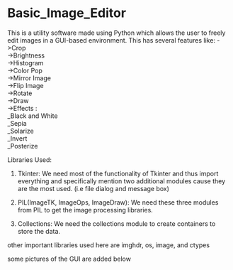 # Basic_Image_Editor
This is a utility software made using Python which allows the user to freely edit images in a GUI-based environment.
This has several features like:
->Crop<br>
->Brightness<br>
->Histogram<br>
->Color Pop<br>
->Mirror Image<br>
->Flip Image<br>
->Rotate<br>
->Draw<br>
->Effects :<br>
_Black and White<br>
_Sepia<br>
_Solarize<br>
_Invert<br>
_Posterize<br>
	
 
Libraries Used: 
1. Tkinter: We need most of the functionality of Tkinter and thus import everything and specifically mention 
  two additional modules cause they are the most used. (i.e file dialog and message box)
  
2. PIL(ImageTK, ImageOps, ImageDraw): We need these three modules from PIL to get the image processing libraries.
 
3. Collections: We need the collections module to create containers to store the data.
 
other important libraries used here are imghdr, os, image, and ctypes
 
some pictures of the GUI are added below
 
 
 
 

